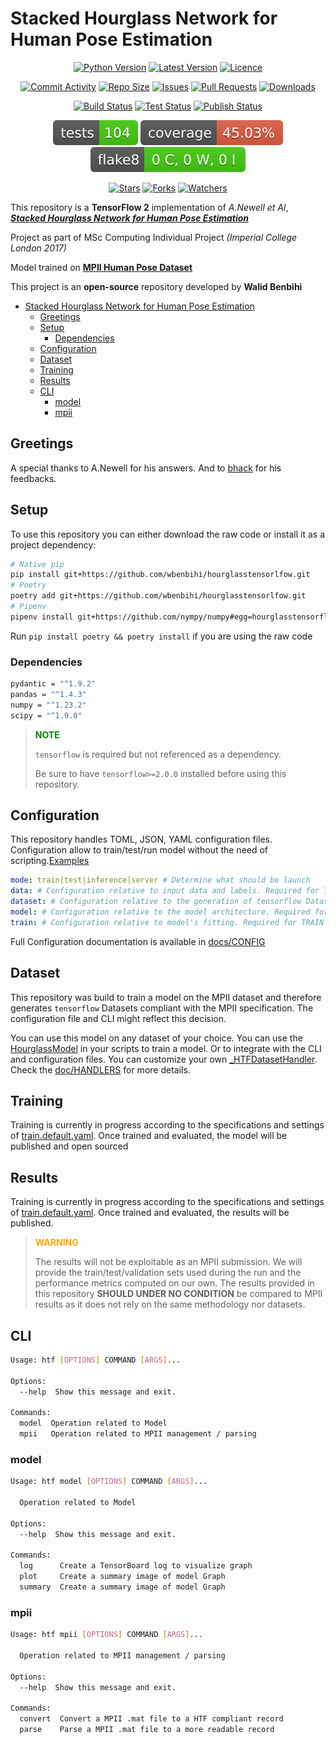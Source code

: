 # Stacked Hourglass Network for Human Pose Estimation

<p style="text-align:center;">
<a href="https://github.com/wbenbihi/hourglasstensorlfow" alt="Python"><img src="https://img.shields.io/badge/python-3 9%20%7C%203.10-blue" alt="Python Version" /></a>
<a href="https://github.com/wbenbihi/hourglasstensorlfow/releases" alt="Releases"><img src="https://img.shields.io/github/v/release/wbenbihi/hourglasstensorlfow" alt="Latest Version" /></a>
<a href="https://github.com/wbenbihi/hourglasstensorlfow/blob/main/LICENSE" alt="Licence"><img src="https://img.shields.io/github/license/wbenbihi/hourglasstensorlfow" alt="Licence" /></a>
</p>
<p style="text-align:center;">
<a href="https://github.com/wbenbihi/hourglasstensorlfow/commits" alt="Stars"><img src="https://img.shields.io/github/commit-activity/m/wbenbihi/hourglasstensorlfow" alt="Commit Activity" /></a>
<a href="https://github.com/wbenbihi/hourglasstensorlfow" alt="Repo Size"><img src="https://img.shields.io/github/repo-size/wbenbihi/hourglasstensorlfow" alt="Repo Size" /></a>
<a href="https://github.com/wbenbihi/hourglasstensorlfow" alt="Issues"><img src="https://img.shields.io/github/issues/wbenbihi/hourglasstensorlfow" alt="Issues" /></a>
<a href="https://github.com/wbenbihi/hourglasstensorlfow" alt="Pull Requests"><img src="https://img.shields.io/github/issues-pr/wbenbihi/hourglasstensorlfow" alt="Pull Requests" /></a>
<a href="https://github.com/wbenbihi/hourglasstensorlfow" alt="Downloads"><img src="https://img.shields.io/github/downloads/wbenbihi/hourglasstensorlfow/total" alt="Downloads" /></a>
</p>
<p style="text-align:center;">
<a href="https://github.com/wbenbihi/hourglasstensorlfow/actions" alt="Build Status"><img src="https://github.com/wbenbihi/hourglasstensorlfow/actions/workflows/python-release.yaml/badge.svg" alt="Build Status" /></a>
<a href="https://github.com/wbenbihi/hourglasstensorlfow/actions" alt="Test Status"><img src="https://github.com/wbenbihi/hourglasstensorlfow/actions/workflows/python-test.yaml/badge.svg" alt="Test Status" /></a>
<a href="https://github.com/wbenbihi/hourglasstensorlfow/actions" alt="Publish Status"><img src="https://github.com/wbenbihi/hourglasstensorlfow/actions/workflows/python-publish.yaml/badge.svg" alt="Publish Status" /></a>
</p>
<p style="text-align:center;">
<a href="https://github.com/wbenbihi/hourglasstensorlfow" alt="Tests"><img src="./reports/tests-badge.svg" alt="Tests"/></a>
<a href="https://github.com/wbenbihi/hourglasstensorlfow" alt="Coverage"><img src="./reports/coverage-badge.svg" alt="Coverage"/></a>
<a href="https://github.com/wbenbihi/hourglasstensorlfow" alt="Flake8"><img src="./reports/flake8-badge.svg" alt="Flake8"/></a>
</p>
<p style="text-align:center;">
<a href="https://github.com/wbenbihi/hourglasstensorlfow/stargazers" alt="Stars"><img src="https://img.shields.io/github/stars/wbenbihi/hourglasstensorlfow?style=social" alt="Stars" /></a>
<a href="https://github.com/wbenbihi/hourglasstensorlfow" alt="Forks"><img src="https://img.shields.io/github/forks/wbenbihi/hourglasstensorlfow?style=social" alt="Forks" /></a>
<a href="https://github.com/wbenbihi/hourglasstensorlfow/watchers" alt="Watchers"><img src="https://img.shields.io/github/watchers/wbenbihi/hourglasstensorlfow?style=social" alt="Watchers" /></a>
</p>

This repository is a **TensorFlow 2** implementation of _A.Newell et Al_, [_**Stacked Hourglass Network for Human Pose Estimation**_](https://arxiv.org/abs/1603.06937)

Project as part of MSc Computing Individual Project _(Imperial College London 2017)_

Model trained on [**MPII Human Pose Dataset**](http://human-pose.mpi-inf.mpg.de/)

This project is an **open-source** repository developed by **Walid Benbihi**

- [Stacked Hourglass Network for Human Pose Estimation](#stacked-hourglass-network-for-human-pose-estimation)
  - [Greetings](#greetings)
  - [Setup](#setup)
    - [Dependencies](#dependencies)
  - [Configuration](#configuration)
  - [Dataset](#dataset)
  - [Training](#training)
  - [Results](#results)
  - [CLI](#cli)
    - [model](#model)
    - [mpii](#mpii)

## Greetings

A special thanks to A.Newell for his answers. And to [bhack](https://github.com/bhack) for his feedbacks.

## Setup

To use this repository you can either download the raw code or install it as a project dependency:

```bash
# Native pip
pip install git+https://github.com/wbenbihi/hourglasstensorlfow.git
# Poetry
poetry add git+https://github.com/wbenbihi/hourglasstensorlfow.git
# Pipenv
pipenv install git+https://github.com/nympy/numpy#egg=hourglasstensorflow
```

Run `pip install poetry && poetry install` if you are using the raw code

### Dependencies

```bash
pydantic = "^1.9.2"
pandas = "^1.4.3"
numpy = "^1.23.2"
scipy = "^1.9.0"
```

> **<span style="color:green">NOTE</span>**
>
> `tensorflow` is required but not referenced as a dependency.
>
> Be sure to have `tensorflow>=2.0.0` installed before using this repository.

## Configuration

This repository handles TOML, JSON, YAML configuration files. Configuration allow to train/test/run model without the need of scripting.[Examples](./config/)

```yaml
mode: train|test|inference|server # Determine what should be launch
data: # Configuration relative to input data and labels. Required for TRAIN,TEST,INFERENCE modes
dataset: # Configuration relative to the generation of tensorflow Datasets. Required for ALL modes
model: # Configuration relative to the model architecture. Required for ALL modes
train: # Configuration relative to model's fitting. Required for TRAIN mode
```

Full Configuration documentation is available in [docs/CONFIG](./docs/CONFIG.md)

## Dataset

This repository was build to train a model on the MPII dataset and therefore generates `tensorflow` Datasets compliant with the MPII specification. The configuration file and CLI might reflect this decision.

You can use this model on any dataset of your choice. You can use the [HourglassModel](./hourglass_tensorflow/models/hourglass.py) in your scripts to train a model. Or to integrate with the CLI and configuration files. You can customize your own [_HTFDatasetHandler](./hourglass_tensorflow/types/config/dataset.py). Check the [doc/HANDLERS](./HANDLERS.md) for more details.

## Training

Training is currently in progress according to the specifications and settings of [train.default.yaml](./config/train.default.yaml). Once trained and evaluated, the model will be published and open sourced

## Results

Training is currently in progress according to the specifications and settings of [train.default.yaml](./config/train.default.yaml). Once trained and evaluated, the results will be published.

> **<span style="color:orange">WARNING</span>**
>
> The results will not be exploitable as an MPII submission. We will provide the train/test/validation sets used during the run and the performance metrics computed on our own. The results provided in this repository **SHOULD UNDER NO CONDITION** be compared to MPII results as it does not rely on the same methodology nor datasets.

## CLI

```bash
Usage: htf [OPTIONS] COMMAND [ARGS]...

Options:
  --help  Show this message and exit.

Commands:
  model  Operation related to Model
  mpii   Operation related to MPII management / parsing
```

### model

```bash
Usage: htf model [OPTIONS] COMMAND [ARGS]...

  Operation related to Model

Options:
  --help  Show this message and exit.

Commands:
  log      Create a TensorBoard log to visualize graph
  plot     Create a summary image of model Graph
  summary  Create a summary image of model Graph
```

### mpii

```bash
Usage: htf mpii [OPTIONS] COMMAND [ARGS]...

  Operation related to MPII management / parsing

Options:
  --help  Show this message and exit.

Commands:
  convert  Convert a MPII .mat file to a HTF compliant record
  parse    Parse a MPII .mat file to a more readable record
```
